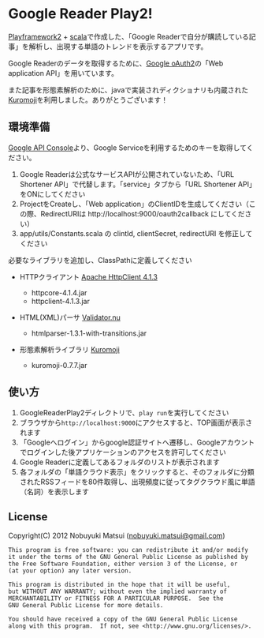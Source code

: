 Google Reader Play2!
==============================

[Playframework2](http://www.playframework.org/) + [scala](http://www.scala-lang.org/)で作成した、「Google Readerで自分が購読している記事」を解析し、出現する単語のトレンドを表示するアプリです。

Google Readerのデータを取得するために、[Google oAuth2](https://developers.google.com/accounts/docs/OAuth2)の「Web application API」を用いています。

また記事を形態素解析のために、javaで実装されディクショナリも内蔵された[Kuromoji](http://www.atilika.org/)を利用しました。ありがとうございます！


環境準備
--------

[Google API Console](https://code.google.com/apis/console/)より、Google Serviceを利用するためのキーを取得してください。

1. Google Readerは公式なサービスAPIが公開されていないため、「URL Shortener API」で代替します。「service」タブから「URL Shortener API」をONにしてください
2. ProjectをCreateし、「Web application」のClientIDを生成してください（この際、RedirectURIは http://localhost:9000/oauth2callback にしてください）
3. app/utils/Constants.scala の clintId, clientSecret, redirectURI を修正してください

必要なライブラリを追加し、ClassPathに定義してください
* HTTPクライアント [Apache HttpClient 4.1.3](http://hc.apache.org/httpcomponents-client-ga/)
    * httpcore-4.1.4.jar
    * httpclient-4.1.3.jar

* HTML(XML)パーサ [Validator.nu](http://about.validator.nu/htmlparser/) 
    * htmlparser-1.3.1-with-transitions.jar

* 形態素解析ライブラリ [Kuromoji](http://www.atilika.org/)
    * kuromoji-0.7.7.jar

使い方
------

1. GoogleReaderPlay2ディレクトリで、`play run`を実行してください
2. ブラウザから`http://localhost:9000`にアクセスすると、TOP画面が表示されます
2. 「Googleへログイン」からgoogle認証サイトへ遷移し、Googleアカウントでログインした後アプリケーションのアクセスを許可してください
3. Google Readerに定義してあるフォルダのリストが表示されます
4. 各フォルダの「単語クラウド表示」をクリックすると、そのフォルダに分類されたRSSフィードを80件取得し、出現頻度に従ってタグクラウド風に単語（名詞）を表示します

License
-------
Copyright(C) 2012 Nobuyuki Matsui (nobuyuki.matsui@gmail.com)

    This program is free software: you can redistribute it and/or modify
    it under the terms of the GNU General Public License as published by
    the Free Software Foundation, either version 3 of the License, or
    (at your option) any later version.

    This program is distributed in the hope that it will be useful,
    but WITHOUT ANY WARRANTY; without even the implied warranty of
    MERCHANTABILITY or FITNESS FOR A PARTICULAR PURPOSE.  See the
    GNU General Public License for more details.

    You should have received a copy of the GNU General Public License
    along with this program.  If not, see <http://www.gnu.org/licenses/>.
